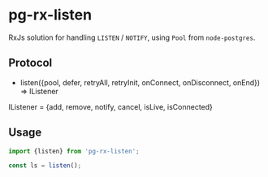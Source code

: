 # pg-rx-listen

RxJs solution for handling `LISTEN` / `NOTIFY`, using `Pool` from `node-postgres`.

## Protocol

* listen({pool, defer, retryAll, retryInit, onConnect, onDisconnect, onEnd}) => IListener

IListener = {add, remove, notify, cancel, isLive, isConnected}

## Usage

```ts
import {listen} from 'pg-rx-listen';

const ls = listen();
```
